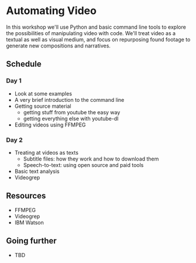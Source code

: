# Automating Video

In this workshop we'll use Python and basic command line tools to explore the possibilities of manipulating video with code. We'll treat video as a textual as well as visual medium, and focus on repurposing found footage to generate new compositions and narratives.

## Schedule

### Day 1

* Look at some examples
* A very brief introduction to the command line
* Getting source material
  * getting stuff from youtube the easy way 
  * getting everything else with youtube-dl
* Editing videos using FFMPEG

### Day 2
* Treating at videos as texts
  * Subtitle files: how they work and how to download them
  * Speech-to-text: using open source and paid tools
* Basic text analysis
* Videogrep


## Resources

* FFMPEG
* Videogrep
* IBM Watson

## Going further

* TBD

